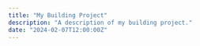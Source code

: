 ```yaml
---
title: "My Building Project"
description: "A description of my building project."
date: "2024-02-07T12:00:00Z"
---
```

